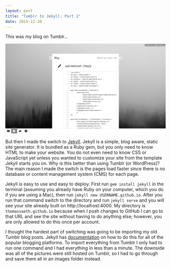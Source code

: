 ```yaml
---
layout: post
title: "Tumblr to Jekyll: Part 1"
date: 2015-12-30
---
```

This was my blog on Tumblr...

<img src="/assets/images/tumblr-1.png">

But then I made the switch to <a href="https://jekyllrb.com/" target="_blank">Jekyll</a>. Jekyll is a simple, blog aware, static site generator. It is bundled as a Ruby gem, but you only need to know HTML to make your website. You do not even need to know CSS or JavaScript yet unless you wanted to customize your site from the template Jekyll starts you on. Why is this better than using Tumblr (or WordPress)? The main reason I made the switch is the pages load faster since there is no database or content management system (CMS) for each page.

Jekyll is easy to use and easy to deploy. First run `gem install jekyll` in the terminal (assuming you already have Ruby on your computer, which you do if you are using a Mac), then run `jekyll new USERNAME.github.io`. After you run that command switch to the directory and run `jekyll serve` and you will see your site already built on http://localhost:4000. My directory is `thomasvaeth.github.io` because when I push changes to GitHub I can go to that URL and see the site without having to do anything else; however, you are only allowed to do this once per account.

I thought the hardest part of switching was going to be importing my old Tumblr blog posts. Jekyll has <a href="http://import.jekyllrb.com/docs/home/" target="_blank">documentation</a> on how to do this for all of the popular blogging platforms. To import everything from Tumblr I only had to run one command and I had everything in less than a minute. The downside was all of the pictures were still hosted on Tumblr, so I had to go through and save them all in an images folder instead.
